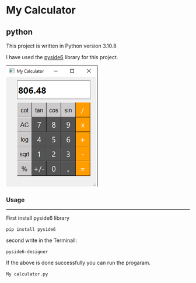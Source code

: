 # My Calculator





## python


This project is written in Python version 3.10.8

I have used the [pyside6](https://pypi.org/project/PySide/) library for this project.


![screenshot](My-calculator.png)

### **Usage**
---

First install pyside6 library
 ```
pip install pyside6
 ```
second write in the Terminall:
 ```
 pyside6-designer
 ```
 If the above is done successfully you can run the progaram.
  ```
My calculator.py
   ```

   


